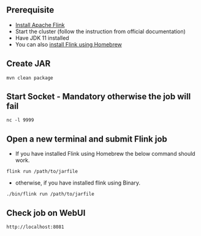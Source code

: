 ## Prerequisite
- [Install Apache Flink](https://nightlies.apache.org/flink/flink-docs-stable/docs/try-flink/local_installation/)
- Start the cluster (follow the instruction from official documentation)
- Have JDK 11 installed
- You can also [install Flink using Homebrew](https://formulae.brew.sh/formula/apache-flink)

## Create JAR
```shell
mvn clean package
```

## Start Socket - Mandatory otherwise the job will fail
```shell
nc -l 9999
```

## Open a new terminal and submit Flink job
- If you have installed Flink using Homebrew the below command should work.
```shell
flink run /path/to/jarfile
```
- otherwise, if you have installed flink using Binary.
```shell
./bin/flink run /path/to/jarfile
```

## Check job on WebUI
```shell
http://localhost:8081
```